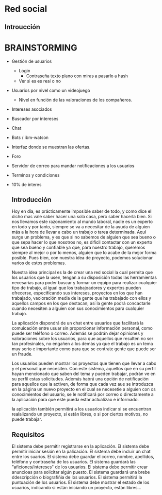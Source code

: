 # Red social
## Introucción


# BRAINSTORMING

- Gestión de usuarios  
    - Login 
        - Contraseña texto plano con miras a pasarlo a hash   
    - Ver si es es real o no
  
 - Usuarios por nivel como un videojuego
    - Nivel en función de las valoraciones de los compañeros. 
 
 - Intereses asociados
- Buscador por intereses
- Chat
- Bots / ibm-watson 
- Interfaz donde se muestran las ofertas.
- Foro
- Servidor de correo para mandar notificaciones a los usuarios 
- Terminos y condiciones
- 10% de interes
 

    
    
    ## Introducción 
    Hoy en día, es prácticamente imposible saber de todo, y como dice el dicho mas vale saber hacer una sola casa, pero saber hacerla bien. Si nos llevamos este razonamiento al mundo laboral, nadie es un experto en todo y por tanto, siempre se va a necesitar de la ayuda de alguien más a la hora de llevar a cabo un trabajo o tarea determinada. Aquí surge un problema, y es que si no sabemos de alguien que sea bueno o que sepa hacer lo que nosotros no, es dificil contactar con un experto que sea bueno y confiable ya que, para nuestro trabajo, queremos siempre al mejor o por lo menos, alguien que lo acabe de la mejor forma posible. Pues bien, con nuestra idea de proyecto, podemos solucionar varios de estos problemas.
    
    Nuestra idea principal es la de crear una red social la cual permita que los usuarios que la usen, tengan a su disposición todas las herramientas necesarias para poder buscar y formar un equipo para realizar cualquier tipo de trabajo, al igual que los trabajoadores y expertos pueden ofrecerse, especificando sus intereses, proyectos en los que han trabajado, vaoloración media de la gente que ha trabajado con ellos y aquellos campos en los que destacan, así la gente podrá concactarle cuando necesiten a alguien con sus conocimientos para cualquier trabajo. 
    
    La aplicación dispondrá de un chat entre usuarios que facilitará la comuicación entre usuar sin proporcionar información personal, como puede ser teléfono o correo. Además se podrán dejar opiniones y valoraciones sobre los usuarios, para que aquellos que resulten no ser tan profesinales, no engañen a los demás ya que el trabajo es un tema muy serio e importante como para que se contrate gente que puede ser un fraude.
    
    Los usuarios pueden mostrar los proyectos que tienen que llevar a cabo y el personal que necesiten. Con este sistema, aquellos que en su perfil hayan mencionado que saben del tema y pueden trabajar, podrán ve en su perfil estas solicitudes. Además habrá una opción de notificación para aquellos que la activen, de forma que cada vez aue se introduzca en la página un nuevo proyecto en el cual se necesetie a alguien con os conocimientos del usuario, se le notificará por correo o directamente a la aplicación para que este pueda estar actualizao e informado.
    
    la aplicación también permitirá a los usuarios indicar si se encuentran realalizando un proyecto, si están libres, o si por ciertos motivos, no puede trabajar.
    
    
    ## Requisitos
   El sistema debe permitir registrarse en la aplicación.
   El sistema debe permitir iniciar sesión en la palicación.
   El sistema debe incluir un chat entre los suarios.
   El sistema debe guardar el correo, nombre, apellidos, teléfono y contraseña de los usuarios.
   El sistema guardará las "aficiones/intereses" de los usuarios.
   El sistema debe permitir crear anuncioas para solicitar algún puesto.
   El sistema guardará una brebe ddescripción o biografiñia de los usuarios.
   El sistema permitirá la puntuación de los usuarios.
   El sistema debe mostrar el estado de los usuarios, indicando si están iniciando un proyecto, están libres...
   
    
    
